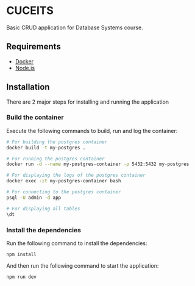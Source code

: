 # CUCEITS

Basic CRUD application for Database Systems course.

## Requirements

- [Docker](https://docs.docker.com/get-docker/)
- [Node.js](https://nodejs.org/en/download/)

## Installation

There are 2 major steps for installing and running the application

### Build the container

Execute the following commands to build, run and log the container:

```bash
# For building the postgres container
docker build -t my-postgres .

# For running the postgres container
docker run -d --name my-postgres-container -p 5432:5432 my-postgres

# For displaying the logs of the postgres container
docker exec -it my-postgres-container bash

# For connecting to the postgres container
psql -U admin -d app

# For displaying all tables
\dt
```

### Install the dependencies

Run the following command to install the dependencies:

```npm install```

And then run the following command to start the application:

```npm run dev```